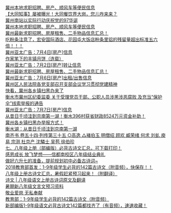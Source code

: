   
[冀州本地求职招聘、房产、顺风车等便民信息](http://www.dianyue.me/archives/721/3b0056quhry11fdm/)  
[【大同知事】屡被曝光！大同餐饮界大岗，您儿咋来来？](http://www.dianyue.me/archives/933/4ckag82ymepn5s0y/)  
[冀州南站以实际行动庆祝党的97华诞](http://www.dianyue.me/archives/884/bcw95qzhi6oqxer1/)  
[冀州本地求职招聘、房产、顺风车等便民信息](http://www.dianyue.me/archives/706/w9miywrimh0bg920/)  
[冀州最新求职招聘、房屋租售、二手物品信息汇总！](http://www.dianyue.me/archives/434/c05y7a73iedtxgm3/)  
[吃粉条注意了，宏安国际酒店、花园屯大饭店粉条里铝的残留量超出标准五六倍！！！](http://www.dianyue.me/archives/022/c05y7a73iedtxgm3/)  
[冀州亚太广告：7月4日[房产]信息](http://www.dianyue.me/archives/224/g9qfdoo24aty8z4b/)  
[作家笔下的丰镇月饼（连载）](http://www.dianyue.me/archives/202/er8k0x0623nanmki/)  
[冀州亚太广告：7月2日[房产]转让信息](http://www.dianyue.me/archives/173/gm55f6kee6wxc17y/)  
[冀州最新求职招聘、房屋租售、二手物品信息汇总！](http://www.dianyue.me/archives/457/arrd131fu6qv4woh/)  
[冀州亚太广告：7月6日[房产]出租/出售信息](http://www.dianyue.me/archives/264/02hp25dv8h19riao/)  
[冀州区人民法院各党支部召开支部会议学习贯彻党建精神](http://www.dianyue.me/archives/124/rsv2z4o9hrpzc0oo/)  
[快看，冀州各乡镇扫黑办来了](http://www.dianyue.me/archives/499/no9xu3mymi6gv88b/)  
[衡水市冀州区纪委监委 关于受理党员干部、公职人员涉黑涉恶腐败       及充当“保护伞”线索举报的通告](http://www.dianyue.me/archives/944/sqmknn33iarmuu45/)  
[冀州亚太广告：7月7日[房产]信息](http://www.dianyue.me/archives/284/8fskkgf689siulq6/)  
[从昔日千顷洼到京南第一湖！衡水396村获省财政8524万元资金补助！](http://www.dianyue.me/archives/821/4oq13yzuw8mmqbts/)  
[冀州各乡镇扫黑办举报方式！](http://www.dianyue.me/archives/485/qhv74bsj2xijy2tb/)  
[衡水湖：从昔日千顷洼到京南第一湖](http://www.dianyue.me/archives/194/bjqo6tku4yf5zx5u/)  
[南齐书  卷五十四·列传第三十五 ○高逸  △褚伯玉 明僧绍 顾欢 臧荣绪 何求 刘虬 庾易 宗测 杜京产 沈驎士 吴苞 徐伯珍](http://www.dianyue.me/archives/196/w8kuz76ym04qebqo/)  
[七、八年级上册（部编版）必背古诗文汇总，可下载打印！](http://www.dianyue.me/archives/430/wic4yjeb99c6oscv/)  
[感恩成长 放飞梦想——信都南校区八年级结业典礼](http://www.dianyue.me/archives/108/g1y9pr7ru0fp3zfm/)  
[做好六升七的准备，提前规划初中必备古诗词~](http://www.dianyue.me/archives/403/q3lmf4jbwbej3xxp/)  
[2018教育部首发：1-9年级学生必背的142篇古诗文（附音频），快保存！！](http://www.dianyue.me/archives/163/mfrb1cc7gh0xqk8j/)  
[八年级上册古诗文汇总，暑假赶紧预习起来！（附翻译）](http://www.dianyue.me/archives/974/sj7t3xckwsfguxne/)  
[诗文 | 八年级语文上册古诗词原文及翻译](http://www.dianyue.me/archives/163/oco6inexlmkmgia7/)  
[暑期新八年级文言文预习资料](http://www.dianyue.me/archives/875/swtjlfu6rrxrt41j/)  
[敬业爱岗   无私奉献](http://www.dianyue.me/archives/022/ccfk8yw6j3xdgn65/)  
[教育部：1-9年级学生必背的142篇古诗文（附音频）](http://www.dianyue.me/archives/909/82vuq4zuvwysnxyc/)  
[新部编版1-9年级语文必背古诗文142篇都找齐了（有音频），速速收藏！](http://www.dianyue.me/archives/759/vyo6ftwnx0d1kt52/)